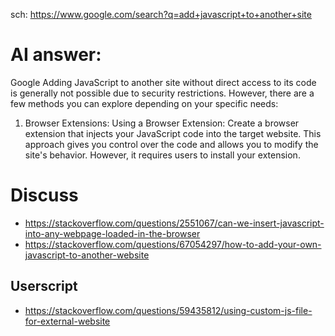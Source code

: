 sch: https://www.google.com/search?q=add+javascript+to+another+site

# AI answer:
Google
Adding JavaScript to another site without direct access to its code is generally not possible due to security restrictions. However, there are a few methods you can explore depending on your specific needs:
1. Browser Extensions:
Using a Browser Extension: Create a browser extension that injects your JavaScript code into the target website. This approach gives you control over the code and allows you to modify the site's behavior. However, it requires users to install your extension.

# Discuss
- https://stackoverflow.com/questions/2551067/can-we-insert-javascript-into-any-webpage-loaded-in-the-browser
- https://stackoverflow.com/questions/67054297/how-to-add-your-own-javascript-to-another-website

## Userscript
- https://stackoverflow.com/questions/59435812/using-custom-js-file-for-external-website
